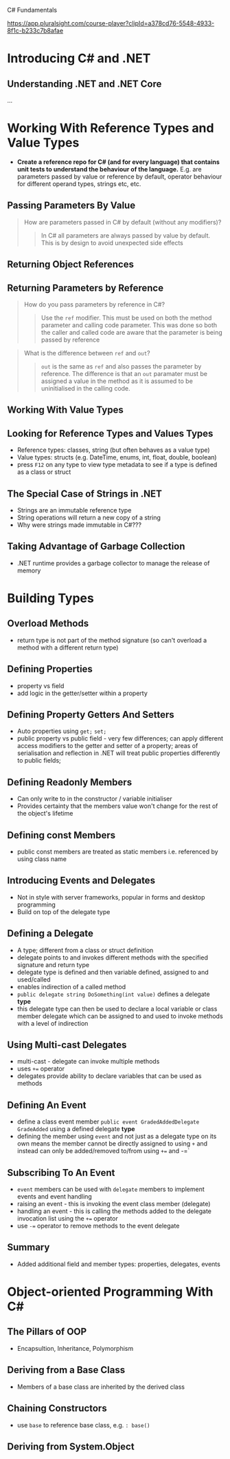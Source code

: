 C# Fundamentals

https://app.pluralsight.com/course-player?clipId=a378cd76-5548-4933-8f1c-b233c7b8afae

# Introducing C# and .NET
## Understanding .NET and .NET Core
...

# Working With Reference Types and Value Types
- **Create a reference repo for C# (and for every language) that contains unit tests to understand the behaviour of the language.**  E.g. are parameters passed by value or reference by default, operator behaviour for different operand types, strings etc, etc.

## Passing Parameters By Value
> How are parameters passed in C# by default (without any modifiers)?
>> In C# all parameters are always passed by value by default.  This is by design to avoid unexpected side effects

## Returning Object References

## Returning Parameters by Reference
> How do you pass parameters by reference in C#?
>> Use the `ref` modifier.  This must be used on both the method parameter and calling code parameter.  This was done so both the caller and called code are aware that the parameter is being passed by reference

> What is the difference between `ref` and `out`?
>> `out` is the same as `ref` and also passes the parameter by reference.  The difference is that an `out` paramater must be assigned a value in the method as it is assumed to be uninitialised in the calling code.

## Working With Value Types


## Looking for Reference Types and Values Types
- Reference types: classes, string (but often behaves as a value type)
- Value types: structs (e.g. DateTime, enums, int, float, double, boolean)
- press `F12` on any type to view type metadata to see if a type is defined as a class or struct

## The Special Case of Strings in .NET
- Strings are an immutable reference type
- String operations will return a new copy of a string
- Why were strings made immutable in C#???

## Taking Advantage of Garbage Collection
- .NET runtime provides a garbage collector to manage the release of memory

# Building Types

## Overload Methods
- return type is not part of the method signature (so can't overload a method with a different return type)

## Defining Properties
- property vs field
- add logic in the getter/setter within a property

## Defining Property Getters And Setters
- Auto properties using `get;` `set;`
- public property vs public field - very few differences; can apply different access modifiers to the getter and setter of a property; areas of serialisation and reflection in .NET will treat public properties differently to public fields; 

## Defining Readonly Members
- Can only write to in the constructor / variable initialiser
- Provides certainty that the members value won't change for the rest of the object's lifetime

## Defining const Members
- public const members are treated as static members i.e. referenced by using class name

## Introducing Events and Delegates
- Not in style with server frameworks, popular in forms and desktop programming
- Build on top of the delegate type

## Defining a Delegate
- A type; different from a class or struct definition
- delegate points to and invokes different methods with the specified signature and return type
- delegate type is defined and then variable defined, assigned to and used/called
- enables indirection of a called method
- `public delegate string DoSomething(int value)` defines a delegate **type**
- this delegate type can then be used to declare a local variable or class member delegate which can be assigned to and used to invoke methods with a level of indirection

## Using Multi-cast Delegates
- multi-cast - delegate can invoke multiple methods
- uses `+=` operator 
- delegates provide ability to declare variables that can be used as methods

## Defining An Event
- define a class event member `public event GradedAddedDelegate GradeAdded` using a defined delegate **type**
- defining the member using `event` and not just as a delegate type on its own means the member cannot be directly assigned to using `+` and instead can only be added/removed to/from using `+=` and -=`

## Subscribing To An Event
- `event` members can be used with `delegate` members to implement events and event handling
- raising an event - this is invoking the event class member (delegate)
- handling an event - this is calling the methods added to the delegate invocation list using the `+=` operator
- use `-=` operator to remove methods to the event delegate

## Summary
- Added additional field and member types: properties, delegates, events

# Object-oriented Programming With C#

## The Pillars of OOP
- Encapsultion, Inheritance, Polymorphism

## Deriving from a Base Class
- Members of a base class are inherited by the derived class

## Chaining Constructors
- use `base` to reference base class, e.g. `: base()`

## Deriving from System.Object



